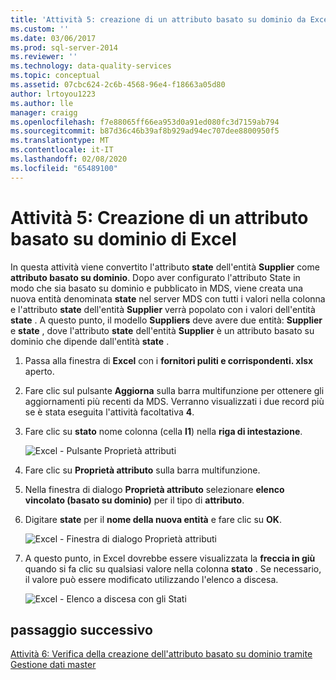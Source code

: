 ```yaml
---
title: 'Attività 5: creazione di un attributo basato su dominio da Excel | Microsoft Docs'
ms.custom: ''
ms.date: 03/06/2017
ms.prod: sql-server-2014
ms.reviewer: ''
ms.technology: data-quality-services
ms.topic: conceptual
ms.assetid: 07cbc624-2c6b-4568-96e4-f18663a05d80
author: lrtoyou1223
ms.author: lle
manager: craigg
ms.openlocfilehash: f7e88065ff66ea953d0a91ed080fc3d7159ab794
ms.sourcegitcommit: b87d36c46b39af8b929ad94ec707dee8800950f5
ms.translationtype: MT
ms.contentlocale: it-IT
ms.lasthandoff: 02/08/2020
ms.locfileid: "65489100"
---
```

# <a name="task-5-creating-a-domain-based-attribute-from-excel"></a>Attività 5: Creazione di un attributo basato su dominio di Excel
  In questa attività viene convertito l'attributo **state** dell'entità **Supplier** come **attributo basato su dominio**. Dopo aver configurato l'attributo State in modo che sia basato su dominio e pubblicato in MDS, viene creata una nuova entità denominata **state** nel server MDS con tutti i valori nella colonna e l'attributo **state** dell'entità **Supplier** verrà popolato con i valori dell'entità **state** . A questo punto, il modello **Suppliers** deve avere due entità: **Supplier** e **state** , dove l'attributo **state** dell'entità **Supplier** è un attributo basato su dominio che dipende dall'entità **state** .  
  
1.  Passa alla finestra di **Excel** con i **fornitori puliti e corrispondenti. xlsx** aperto.  
  
2.  Fare clic sul pulsante **Aggiorna** sulla barra multifunzione per ottenere gli aggiornamenti più recenti da MDS. Verranno visualizzati i due record più se è stata eseguita l'attività facoltativa **4**.  
  
3.  Fare clic su **stato** nome colonna (cella **I1**) nella **riga di intestazione**.  
  
     ![Excel - Pulsante Proprietà attributi](../../2014/tutorials/media/et-creatingadomainbasedattributefromexcel-01.jpg "Excel - Pulsante Proprietà attributi")  
  
4.  Fare clic su **Proprietà attributo** sulla barra multifunzione.  
  
5.  Nella finestra di dialogo **Proprietà attributo** selezionare **elenco vincolato (basato su dominio)** per il tipo di **attributo**.  
  
6.  Digitare **state** per il **nome della nuova entità** e fare clic su **OK**.  
  
     ![Excel - Finestra di dialogo Proprietà attributi](../../2014/tutorials/media/et-creatingadomainbasedattributefromexcel-02.jpg "Excel - Finestra di dialogo Proprietà attributi")  
  
7.  A questo punto, in Excel dovrebbe essere visualizzata la **freccia in giù** quando si fa clic su qualsiasi valore nella colonna **stato** . Se necessario, il valore può essere modificato utilizzando l'elenco a discesa.  
  
     ![Excel - Elenco a discesa con gli Stati](../../2014/tutorials/media/et-creatingadomainbasedattributefromexcel-03.jpg "Excel - Elenco a discesa con gli Stati")  
  
## <a name="next-step"></a>passaggio successivo  
 [Attività 6: Verifica della creazione dell'attributo basato su dominio tramite Gestione dati master](../../2014/tutorials/task-6-verify-domain-based-attribute-master-data-manager.md)  
  
  
